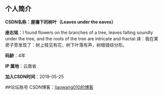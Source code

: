 ## 个人简介
**CSDN名称：屋檐下的树叶（Leaves under the eaves）**

**座右铭**：I found flowers on the branches of a tree, leaves falling soundly under the tree, and the roots of the tree are intricate and fractal.译：我在某房子旁发现了：树上枝见有花，树下叶落有声，树根错综分形。

**码龄**：4年

**IP 属地**：云南省

**加入CSDN时间**：2019-05-25

##论坛账号
CSDN博客：[liaowang010的博客](https://blog.csdn.net/liaowang010)
